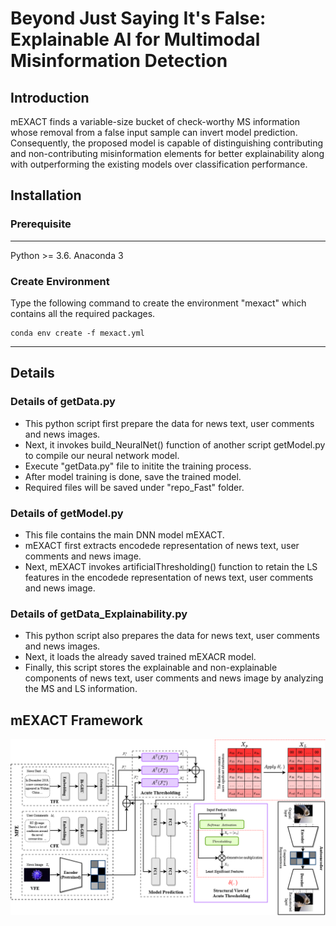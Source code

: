 # Beyond Just Saying It's False: Explainable AI for Multimodal Misinformation Detection 
## Introduction
mEXACT finds a variable-size bucket of check-worthy MS information whose removal from a false input sample can invert model prediction. Consequently, the proposed model is capable of distinguishing contributing and non-contributing misinformation elements for better explainability along with outperforming the existing models over classification performance.


## Installation

### Prerequisite
----------------------
Python >= 3.6.
Anaconda 3

### Create Environment
Type the following command to create the environment "mexact" which contains all the required packages. <br />
~~~~
conda env create -f mexact.yml
~~~~
-----------------------

## Details

### Details of getData.py
 * This python script first prepare the data for news text, user comments and news images.
 * Next, it invokes build_NeuralNet() function of another script getModel.py to compile our neural network model.
 * Execute "getData.py" file to initite the training process.
 * After model training is done, save the trained model.
 * Required files will be saved under "repo_Fast" folder.
   
### Details of getModel.py
 * This file contains the main DNN model mEXACT.
 * mEXACT first extracts encodede representation of news text, user comments and news image.
 * Next, mEXACT invokes artificialThresholding() function to retain the LS features in the encodede representation of news text, user comments and news image.
   
### Details of getData_Explainability.py
 * This python script also prepares the data for news text, user comments and news images.
 * Next, it loads the already saved trained mEXACR model.
 * Finally, this script stores the explainable and non-explainable components of news text, user comments and news image by analyzing the MS and LS information. 



## mEXACT Framework

![](mEXACT_final.png)



